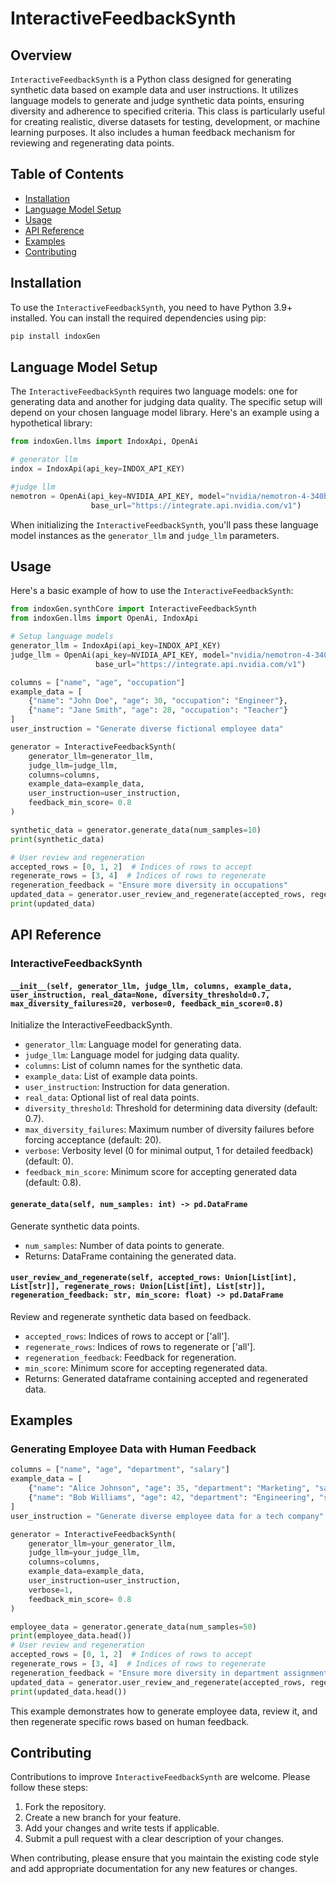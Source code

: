# InteractiveFeedbackSynth

## Overview

`InteractiveFeedbackSynth` is a Python class designed for generating synthetic data based on example data and user instructions. It utilizes language models to generate and judge synthetic data points, ensuring diversity and adherence to specified criteria. This class is particularly useful for creating realistic, diverse datasets for testing, development, or machine learning purposes. It also includes a human feedback mechanism for reviewing and regenerating data points.

## Table of Contents

- [Installation](#installation)
- [Language Model Setup](#language-model-setup)
- [Usage](#usage)
- [API Reference](#api-reference)
- [Examples](#examples)
- [Contributing](#contributing)

## Installation

To use the `InteractiveFeedbackSynth`, you need to have Python 3.9+ installed. You can install the required dependencies using pip:

```bash
pip install indoxGen
```

## Language Model Setup

The `InteractiveFeedbackSynth` requires two language models: one for generating data and another for judging data quality. The specific setup will depend on your chosen language model library. Here's an example using a hypothetical library:

```python
from indoxGen.llms import IndoxApi, OpenAi

# generator llm
indox = IndoxApi(api_key=INDOX_API_KEY)

#judge llm
nemotron = OpenAi(api_key=NVIDIA_API_KEY, model="nvidia/nemotron-4-340b-instruct",
                  base_url="https://integrate.api.nvidia.com/v1")
```

When initializing the `InteractiveFeedbackSynth`, you'll pass these language model instances as the `generator_llm` and `judge_llm` parameters.

## Usage

Here's a basic example of how to use the `InteractiveFeedbackSynth`:

```python
from indoxGen.synthCore import InteractiveFeedbackSynth
from indoxGen.llms import OpenAi, IndoxApi

# Setup language models
generator_llm = IndoxApi(api_key=INDOX_API_KEY)
judge_llm = OpenAi(api_key=NVIDIA_API_KEY, model="nvidia/nemotron-4-340b-instruct",
                   base_url="https://integrate.api.nvidia.com/v1")

columns = ["name", "age", "occupation"]
example_data = [
    {"name": "John Doe", "age": 30, "occupation": "Engineer"},
    {"name": "Jane Smith", "age": 28, "occupation": "Teacher"}
]
user_instruction = "Generate diverse fictional employee data"

generator = InteractiveFeedbackSynth(
    generator_llm=generator_llm,
    judge_llm=judge_llm,
    columns=columns,
    example_data=example_data,
    user_instruction=user_instruction,
    feedback_min_score= 0.8
)

synthetic_data = generator.generate_data(num_samples=10)
print(synthetic_data)

# User review and regeneration
accepted_rows = [0, 1, 2]  # Indices of rows to accept
regenerate_rows = [3, 4]  # Indices of rows to regenerate
regeneration_feedback = "Ensure more diversity in occupations"
updated_data = generator.user_review_and_regenerate(accepted_rows, regenerate_rows, regeneration_feedback, min_score=0.7)
print(updated_data)
```

## API Reference

### InteractiveFeedbackSynth

#### `__init__(self, generator_llm, judge_llm, columns, example_data, user_instruction, real_data=None, diversity_threshold=0.7, max_diversity_failures=20, verbose=0, feedback_min_score=0.8)`

Initialize the InteractiveFeedbackSynth.

- `generator_llm`: Language model for generating data.
- `judge_llm`: Language model for judging data quality.
- `columns`: List of column names for the synthetic data.
- `example_data`: List of example data points.
- `user_instruction`: Instruction for data generation.
- `real_data`: Optional list of real data points.
- `diversity_threshold`: Threshold for determining data diversity (default: 0.7).
- `max_diversity_failures`: Maximum number of diversity failures before forcing acceptance (default: 20).
- `verbose`: Verbosity level (0 for minimal output, 1 for detailed feedback) (default: 0).
- `feedback_min_score`: Minimum score for accepting generated data (default: 0.8).

#### `generate_data(self, num_samples: int) -> pd.DataFrame`

Generate synthetic data points.

- `num_samples`: Number of data points to generate.
- Returns: DataFrame containing the generated data.

#### `user_review_and_regenerate(self, accepted_rows: Union[List[int], List[str]], regenerate_rows: Union[List[int], List[str]], regeneration_feedback: str, min_score: float) -> pd.DataFrame`

Review and regenerate synthetic data based on feedback.

- `accepted_rows`: Indices of rows to accept or ['all'].
- `regenerate_rows`: Indices of rows to regenerate or ['all'].
- `regeneration_feedback`: Feedback for regeneration.
- `min_score`: Minimum score for accepting regenerated data.
- Returns: Generated dataframe containing accepted and regenerated data.

## Examples

### Generating Employee Data with Human Feedback

```python
columns = ["name", "age", "department", "salary"]
example_data = [
    {"name": "Alice Johnson", "age": 35, "department": "Marketing", "salary": 75000},
    {"name": "Bob Williams", "age": 42, "department": "Engineering", "salary": 90000}
]
user_instruction = "Generate diverse employee data for a tech company"

generator = InteractiveFeedbackSynth(
    generator_llm=your_generator_llm,
    judge_llm=your_judge_llm,
    columns=columns,
    example_data=example_data,
    user_instruction=user_instruction,
    verbose=1,
    feedback_min_score= 0.8
)

employee_data = generator.generate_data(num_samples=50)
print(employee_data.head())
# User review and regeneration
accepted_rows = [0, 1, 2]  # Indices of rows to accept
regenerate_rows = [3, 4]  # Indices of rows to regenerate
regeneration_feedback = "Ensure more diversity in department assignments and a wider range of salaries"
updated_data = generator.user_review_and_regenerate(accepted_rows, regenerate_rows, regeneration_feedback, min_score=0.7)
print(updated_data.head())
```

This example demonstrates how to generate employee data, review it, and then regenerate specific rows based on human feedback.

## Contributing

Contributions to improve `InteractiveFeedbackSynth` are welcome. Please follow these steps:

1. Fork the repository.
2. Create a new branch for your feature.
3. Add your changes and write tests if applicable.
4. Submit a pull request with a clear description of your changes.

When contributing, please ensure that you maintain the existing code style and add appropriate documentation for any new features or changes.